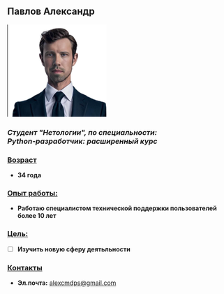 ## Павлов Александр 

![](img/photo_1.png)

### ___Студент "Нетологии", по специальности:<br/> Python-разработчик: расширенный курс___

### <u>Возраст</u>
* __34 года__

### <u>Опыт работы:</u>
* __Работаю специалистом технической поддержки пользователей более 10 лет__

### <u>Цель:</u>
  - [ ] __Изучить новую сферу деятьльности__
  
### <u>Контакты</u>
* **Эл.почта:** <alexcmdps@gmail.com>


